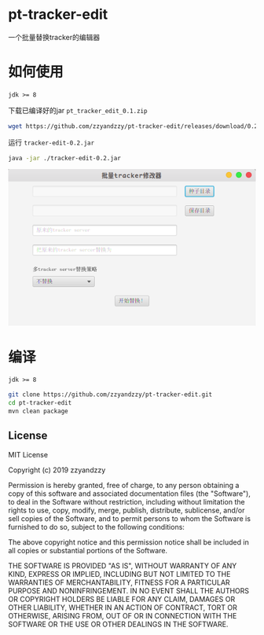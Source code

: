 # pt-tracker-edit
一个批量替换tracker的编辑器

# 如何使用

`jdk >= 8`

下载已编译好的jar `pt_tracker_edit_0.1.zip`

```bash
wget https://github.com/zzyandzzy/pt-tracker-edit/releases/download/0.2/tracker-edit-0.2.jar
```

运行 `tracker-edit-0.2.jar`
```bash
java -jar ./tracker-edit-0.2.jar
```

 ![1](https://github.com/zzyandzzy/pt-tracker-edit/raw/master/images/run.png "运行截图")

# 编译

`jdk >= 8`

```bash
git clone https://github.com/zzyandzzy/pt-tracker-edit.git
cd pt-tracker-edit
mvn clean package
```

License
----
MIT License

Copyright (c) 2019 zzyandzzy

Permission is hereby granted, free of charge, to any person obtaining a copy
of this software and associated documentation files (the "Software"), to deal
in the Software without restriction, including without limitation the rights
to use, copy, modify, merge, publish, distribute, sublicense, and/or sell
copies of the Software, and to permit persons to whom the Software is
furnished to do so, subject to the following conditions:

The above copyright notice and this permission notice shall be included in all
copies or substantial portions of the Software.

THE SOFTWARE IS PROVIDED "AS IS", WITHOUT WARRANTY OF ANY KIND, EXPRESS OR
IMPLIED, INCLUDING BUT NOT LIMITED TO THE WARRANTIES OF MERCHANTABILITY,
FITNESS FOR A PARTICULAR PURPOSE AND NONINFRINGEMENT. IN NO EVENT SHALL THE
AUTHORS OR COPYRIGHT HOLDERS BE LIABLE FOR ANY CLAIM, DAMAGES OR OTHER
LIABILITY, WHETHER IN AN ACTION OF CONTRACT, TORT OR OTHERWISE, ARISING FROM,
OUT OF OR IN CONNECTION WITH THE SOFTWARE OR THE USE OR OTHER DEALINGS IN THE
SOFTWARE.

